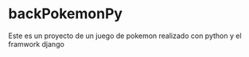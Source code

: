 # backPokemonPy
Este es un proyecto de un juego de pokemon realizado con python y el framwork django
